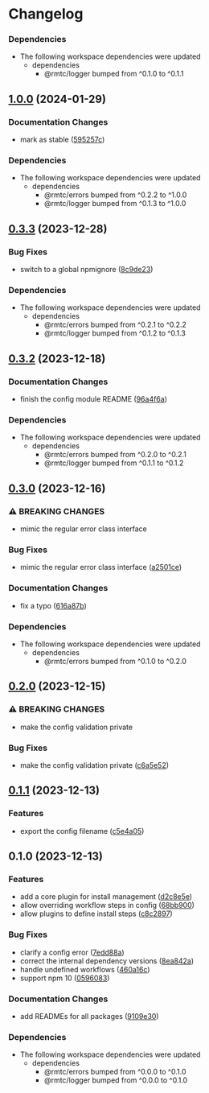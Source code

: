 # Changelog

### Dependencies

* The following workspace dependencies were updated
  * dependencies
    * @rmtc/logger bumped from ^0.1.0 to ^0.1.1

## [1.0.0](https://github.com/rowanmanning/toolchain/compare/config-v0.3.3...config-v1.0.0) (2024-01-29)


### Documentation Changes

* mark as stable ([595257c](https://github.com/rowanmanning/toolchain/commit/595257cdb79b451a728a60d67063279f4b7b9105))


### Dependencies

* The following workspace dependencies were updated
  * dependencies
    * @rmtc/errors bumped from ^0.2.2 to ^1.0.0
    * @rmtc/logger bumped from ^0.1.3 to ^1.0.0

## [0.3.3](https://github.com/rowanmanning/toolchain/compare/config-v0.3.2...config-v0.3.3) (2023-12-28)


### Bug Fixes

* switch to a global npmignore ([8c9de23](https://github.com/rowanmanning/toolchain/commit/8c9de2325e0783d1471cbd0f17a684d5eb301246))


### Dependencies

* The following workspace dependencies were updated
  * dependencies
    * @rmtc/errors bumped from ^0.2.1 to ^0.2.2
    * @rmtc/logger bumped from ^0.1.2 to ^0.1.3

## [0.3.2](https://github.com/rowanmanning/toolchain/compare/config-v0.3.1...config-v0.3.2) (2023-12-18)


### Documentation Changes

* finish the config module README ([96a4f6a](https://github.com/rowanmanning/toolchain/commit/96a4f6a2a62ca87ac31beeb22a76903fb757ca59))


### Dependencies

* The following workspace dependencies were updated
  * dependencies
    * @rmtc/errors bumped from ^0.2.0 to ^0.2.1
    * @rmtc/logger bumped from ^0.1.1 to ^0.1.2

## [0.3.0](https://github.com/rowanmanning/toolchain/compare/config-v0.2.0...config-v0.3.0) (2023-12-16)


### ⚠ BREAKING CHANGES

* mimic the regular error class interface

### Bug Fixes

* mimic the regular error class interface ([a2501ce](https://github.com/rowanmanning/toolchain/commit/a2501ceb8b62c20ac381d5fe453f38054013263f))


### Documentation Changes

* fix a typo ([616a87b](https://github.com/rowanmanning/toolchain/commit/616a87b4c3f4ef4cdb26a45c14022a6f780c7c6f))


### Dependencies

* The following workspace dependencies were updated
  * dependencies
    * @rmtc/errors bumped from ^0.1.0 to ^0.2.0

## [0.2.0](https://github.com/rowanmanning/toolchain/compare/config-v0.1.1...config-v0.2.0) (2023-12-15)


### ⚠ BREAKING CHANGES

* make the config validation private

### Bug Fixes

* make the config validation private ([c6a5e52](https://github.com/rowanmanning/toolchain/commit/c6a5e525a30e2c6dee60b42eb4c43d184faf6044))

## [0.1.1](https://github.com/rowanmanning/toolchain/compare/config-v0.1.0...config-v0.1.1) (2023-12-13)


### Features

* export the config filename ([c5e4a05](https://github.com/rowanmanning/toolchain/commit/c5e4a052297b169430a52c0a337c9a8c5882633f))

## 0.1.0 (2023-12-13)


### Features

* add a core plugin for install management ([d2c8e5e](https://github.com/rowanmanning/toolchain/commit/d2c8e5ee86f2184fd55ffd4ea1b31d148cbd8695))
* allow overriding workflow steps in config ([68bb900](https://github.com/rowanmanning/toolchain/commit/68bb900a8b2cc4003d020bfb1e30b7e03d8db590))
* allow plugins to define install steps ([c8c2897](https://github.com/rowanmanning/toolchain/commit/c8c28973f195cb88d71e1f6f77bd63bb23ee4825))


### Bug Fixes

* clarify a config error ([7edd88a](https://github.com/rowanmanning/toolchain/commit/7edd88a6cb6fcd098718534c78f7b4f8a8e388fb))
* correct the internal dependency versions ([8ea842a](https://github.com/rowanmanning/toolchain/commit/8ea842a9ecb6bce2a075896b316c1108149b8f28))
* handle undefined workflows ([460a16c](https://github.com/rowanmanning/toolchain/commit/460a16c6fc94a5a45b370a23312ff7669b11c486))
* support npm 10 ([0596083](https://github.com/rowanmanning/toolchain/commit/05960837bbf1637f258a4080971b3f36364dc2cd))


### Documentation Changes

* add READMEs for all packages ([9109e30](https://github.com/rowanmanning/toolchain/commit/9109e304fb3b2d1a810e1fc948fef2b325be1099))


### Dependencies

* The following workspace dependencies were updated
  * dependencies
    * @rmtc/errors bumped from ^0.0.0 to ^0.1.0
    * @rmtc/logger bumped from ^0.0.0 to ^0.1.0
